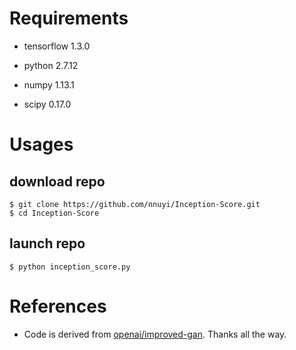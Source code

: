 # Requirements
  - tensorflow 1.3.0

  - python 2.7.12

  - numpy 1.13.1

  - scipy 0.17.0
  
# Usages
## download repo
    $ git clone https://github.com/nnuyi/Inception-Score.git
    $ cd Inception-Score

## launch repo
    $ python inception_score.py

# References
  - Code is derived from [openai/improved-gan](https://github.com/openai/improved-gan). Thanks all the way.
  
